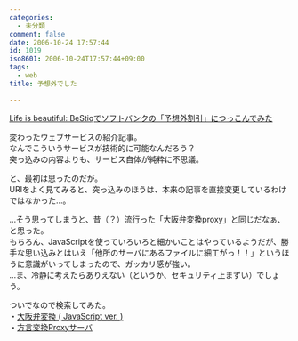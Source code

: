 ```yaml
---
categories:
  - 未分類
comment: false
date: 2006-10-24 17:57:44
id: 1019
iso8601: 2006-10-24T17:57:44+09:00
tags:
  - web
title: 予想外でした

---
```


<div class="entry-body">
  <p><a title="Life is beautiful: BeStiqでソフトバンクの「予想外割引」につっこんでみた" href="http://satoshi.blogs.com/life/2006/10/bestiq.html">Life is beautiful: BeStiqでソフトバンクの「予想外割引」につっこんでみた</a></p>

  <p>変わったウェブサービスの紹介記事。<br />
    なんでこういうサービスが技術的に可能なんだろう？<br />
    突っ込みの内容よりも、サービス自体が純粋に不思議。<br /></p>

  <p>と、最初は思ったのだが。<br />
    URIをよく見てみると、突っ込みのほうは、本来の記事を直接変更しているわけではなかった…。</p>

  <p>…そう思ってしまうと、昔（？）流行った「大阪弁変換proxy」と同じだなぁ、と思った。<br />
    もちろん、JavaScriptを使っていろいろと細かいことはやっているようだが、勝手な思い込みとはいえ「他所のサーバにあるファイルに細工がっ！！」というほうに意識がいってしまったので、ガッカリ感が強い。<br />
    …ま、冷静に考えたらありえない（というか、セキュリティ上まずい）でしょう。</p>

  <p>ついでなので検索してみた。<br />
    ・<a href="http://www.geocities.co.jp/Hollywood/4078/osaka/osakajs.html">大阪弁変換 ( JavaScript ver. )</a><br />
    ・<a href="http://www.yansite.net/osakaproxy.html">方言変換Proxyサーバ</a></p>
</div>
